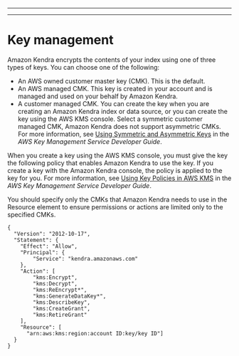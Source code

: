 --------

--------

# Key management<a name="key-management"></a>

Amazon Kendra encrypts the contents of your index using one of three types of keys\. You can choose one of the following:
+ An AWS owned customer master key \(CMK\)\. This is the default\.
+ An AWS managed CMK\. This key is created in your account and is managed and used on your behalf by Amazon Kendra\. 
+ A customer managed CMK\. You can create the key when you are creating an Amazon Kendra index or data source, or you can create the key using the AWS KMS console\. Select a symmetric customer managed CMK, Amazon Kendra does not support asymmetric CMKs\. For more information, see [Using Symmetric and Asymmetric Keys](https://docs.aws.amazon.com/kms/latest/developerguide/symmetric-asymmetric.html) in the *AWS Key Management Service Developer Guide*\.

When you create a key using the AWS KMS console, you must give the key the following policy that enables Amazon Kendra to use the key\. If you create a key with the Amazon Kendra console, the policy is applied to the key for you\. For more information, see [Using Key Policies in AWS KMS](https://docs.aws.amazon.com/kms/latest/developerguide/key-policies.html) in the *AWS Key Management Service Developer Guide*\.

You should specify only the CMKs that Amazon Kendra needs to use in the Resource element to ensure permissions or actions are limited only to the specified CMKs\.

```
{
  "Version": "2012-10-17",
  "Statement": {
    "Effect": "Allow",
    "Principal": {
        "Service": "kendra.amazonaws.com"
    },
    "Action": [
        "kms:Encrypt",
        "kms:Decrypt",
        "kms:ReEncrypt*",
        "kms:GenerateDataKey*",
        "kms:DescribeKey",
        "kms:CreateGrant",
        "kms:RetireGrant"
    ],
    "Resource": [
      "arn:aws:kms:region:account ID:key/key ID"]
  }
}
```